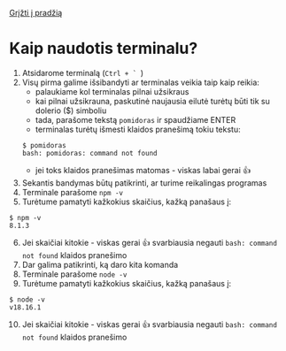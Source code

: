 [Grįžti į pradžią](../../README.md)

# Kaip naudotis terminalu?

1. Atsidarome terminalą (`` Ctrl + `  ``)
2. Visų pirma galime išsibandyti ar terminalas veikia taip kaip reikia:
    - palaukiame kol terminalas pilnai užsikraus
    - kai pilnai užsikrauna, paskutinė naujausia eilutė turėtų būti tik su dolerio ($) simboliu
    - tada, parašome tekstą `pomidoras` ir spaudžiame ENTER
    - terminalas turėtų išmesti klaidos pranešimą tokiu tekstu:
    ```
    $ pomidoras
    bash: pomidoras: command not found
    ```
    - jei toks klaidos pranešimas matomas - viskas labai gerai 👍
3. Sekantis bandymas būtų patikrinti, ar turime reikalingas programas
4. Terminale parašome `npm -v`
5. Turėtume pamatyti kažkokius skaičius, kažką panašaus į:

```
$ npm -v
8.1.3
```

6. Jei skaičiai kitokie - viskas gerai 👍 svarbiausia negauti `bash: command not found` klaidos pranešimo
7. Dar galima patikrinti, ką daro kita komanda
8. Terminale parašome `node -v`
9. Turėtume pamatyti kažkokius skaičius, kažką panašaus į:

```
$ node -v
v18.16.1
```

10. Jei skaičiai kitokie - viskas gerai 👍 svarbiausia negauti `bash: command not found` klaidos pranešimo
